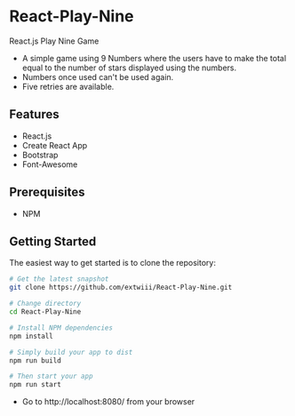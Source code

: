 # React-Play-Nine
React.js Play Nine Game
- A simple game using 9 Numbers where the users have to make the total equal to the number of stars displayed using the numbers.
- Numbers once used can't be used again.
- Five retries are available.


Features
--------
- React.js 
- Create React App
- Bootstrap
- Font-Awesome


Prerequisites
-------------
- NPM

Getting Started
-------------

The easiest way to get started is to clone the repository:

```bash
# Get the latest snapshot
git clone https://github.com/extwiii/React-Play-Nine.git

# Change directory
cd React-Play-Nine

# Install NPM dependencies
npm install

# Simply build your app to dist
npm run build

# Then start your app 
npm run start

```
- Go to http://localhost:8080/ from your browser
